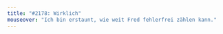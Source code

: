 ```yaml
---
title: "#2178: Wirklich"
mouseover: "Ich bin erstaunt, wie weit Fred fehlerfrei zählen kann."
---
```


